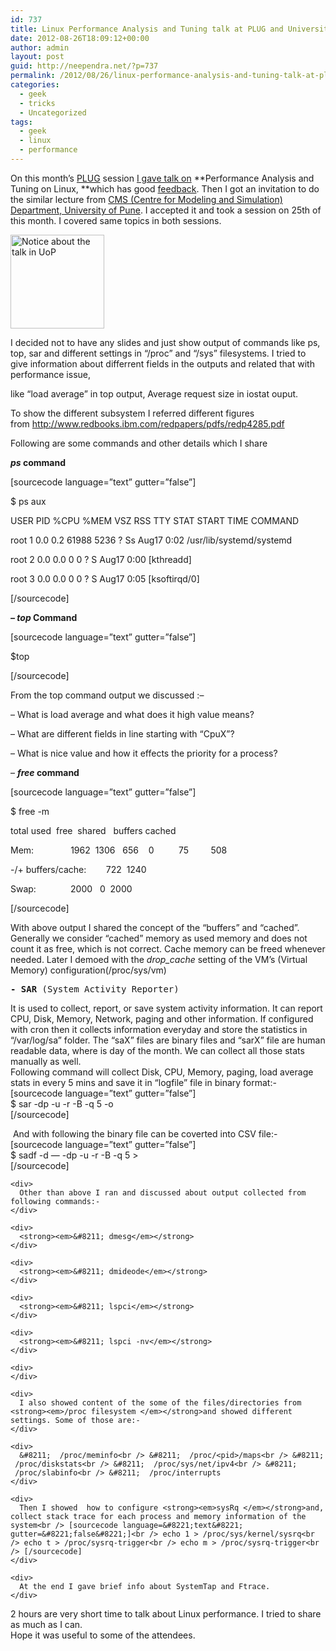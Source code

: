 ```yaml
---
id: 737
title: Linux Performance Analysis and Tuning talk at PLUG and University of Pune
date: 2012-08-26T18:09:12+00:00
author: admin
layout: post
guid: http://neependra.net/?p=737
permalink: /2012/08/26/linux-performance-analysis-and-tuning-talk-at-plug-and-university-of-pune/
categories:
  - geek
  - tricks
  - Uncategorized
tags:
  - geek
  - linux
  - performance
---
```

On this month&#8217;s [PLUG](http://www.plug.org.in/) session [I gave talk on](http://plug.org.in/pipermail/plug-mail/2012-August/009160.html) **Performance Analysis and Tuning on Linux, **which has good [feedback](http://plug.org.in/pipermail/plug-mail/2012-August/009163.html). Then I got an invitation to do the similar lecture from [CMS (Centre for Modeling and Simulation) Department, University of Pune](http://cms.unipune.ac.in/). I accepted it and took a session on 25th of this month. I covered same topics in both sessions.
  
[<img class="size-thumbnail wp-image-764 alignright" title="perfTalk" src="http://neependra.net/wp-content/uploads/2012/08/perfTalk-150x150.jpg" alt="Notice about the talk in UoP" width="150" height="150" />](http://neependra.net/wp-content/uploads/2012/08/perfTalk.jpg)
  
I decided not to have any slides and just show output of commands like ps, top, sar and different settings in &#8220;/proc&#8221; and &#8220;/sys&#8221; filesystems. I tried to give information about differrent fields in the outputs and related that with performance issue,
  
like &#8220;load average&#8221; in top output, Average request size in iostat ouput.
  
To show the different subsystem I referred different figures from <http://www.redbooks.ibm.com/redpapers/pdfs/redp4285.pdf>
  
Following are some commands and other details which I share
  
**_ps_ command**
  
[sourcecode language=&#8221;text&#8221; gutter=&#8221;false&#8221;]
  
$ ps aux
  
USER PID %CPU %MEM VSZ RSS TTY STAT START TIME COMMAND
  
root 1 0.0 0.2 61988 5236 ? Ss Aug17 0:02 /usr/lib/systemd/systemd
  
root 2 0.0 0.0 0 0 ? S Aug17 0:00 [kthreadd]
  
root 3 0.0 0.0 0 0 ? S Aug17 0:05 [ksoftirqd/0]
  
[/sourcecode]
  
**_&#8211; top_ Command**
  
[sourcecode language=&#8221;text&#8221; gutter=&#8221;false&#8221;]
  
$top
  
[/sourcecode]
  
From the top command output we discussed :&#8211;
  
&#8211; What is load average and what does it high value means?
  
&#8211; What are different fields in line starting with &#8220;CpuX&#8221;?
  
&#8211; What is nice value and how it effects the priority for a process?
  
&#8211; **_free_ command**
  
[sourcecode language=&#8221;text&#8221; gutter=&#8221;false&#8221;]
  
$ free -m
                     
total used  free  shared   buffers cached
  
Mem:               1962  1306   656    0          75         508
  
-/+ buffers/cache:        722  1240
  
Swap:              2000   0  2000
  
[/sourcecode]

<div>
  With above output I shared the concept of the &#8220;buffers&#8221; and &#8220;cached&#8221;. Generally we consider &#8220;cached&#8221; memory as used memory and does not count it as free, which is not correct. Cache memory can be freed whenever needed. Later I demoed with the <em>drop_cache </em>setting of the VM&#8217;s (Virtual Memory) configuration(/proc/sys/vm)</p> 
  
  <pre><strong>- SAR </strong>(System Activity Reporter)</pre>
  
  <p>
    It is used to collect, report, or save system activity information. It can report CPU, Disk, Memory, Network, paging and other information. If configured with cron then it collects information everyday and store the statistics in “/var/log/sa” folder. The “saX” files are binary files and “sarX” file are human readable data, where is day of the month. We can collect all those stats manually as well.<br /> Following command will collect Disk, CPU, Memory, paging, load average stats in every 5 mins and save it in “logfile” file in binary format:-<br /> [sourcecode language=&#8221;text&#8221; gutter=&#8221;false&#8221;]<br /> $ sar -dp -u -r -B -q 5 -o<br /> [/sourcecode]
  </p>
  
  <div>
     And with following the binary file can be coverted into CSV file:-[sourcecode language=&#8221;text&#8221; gutter=&#8221;false&#8221;]<br /> $ sadf -d — -dp -u -r -B -q 5 ><br /> [/sourcecode]</p> 
    
    <div>
      Other than above I ran and discussed about output collected from following commands:-
    </div>
    
    <div>
      <strong><em>&#8211; dmesg</em></strong>
    </div>
    
    <div>
      <strong><em>&#8211; dmideode</em></strong>
    </div>
    
    <div>
      <strong><em>&#8211; lspci</em></strong>
    </div>
    
    <div>
      <strong><em>&#8211; lspci -nv</em></strong>
    </div>
    
    <div>
    </div>
    
    <div>
      I also showed content of the some of the files/directories from <strong><em>/proc filesystem </em></strong>and showed different settings. Some of those are:-
    </div>
    
    <div>
      &#8211;  /proc/meminfo<br /> &#8211;  /proc/<pid>/maps<br /> &#8211;  /proc/diskstats<br /> &#8211;  /proc/sys/net/ipv4<br /> &#8211;  /proc/slabinfo<br /> &#8211;  /proc/interrupts
    </div>
    
    <div>
      Then I showed  how to configure <strong><em>sysRq </em></strong>and, collect stack trace for each process and memory information of the system<br /> [sourcecode language=&#8221;text&#8221; gutter=&#8221;false&#8221;]<br /> echo 1 > /proc/sys/kernel/sysrq<br /> echo t > /proc/sysrq-trigger<br /> echo m > /proc/sysrq-trigger<br /> [/sourcecode]
    </div>
    
    <div>
      At the end I gave brief info about SystemTap and Ftrace.
    </div>
  </div>
</div>

<div>
</div>

<div>
  2 hours are very short time to talk about Linux performance. I tried to share as much as I can.
</div>

<div>
  Hope it was useful to some of the attendees.
</div>